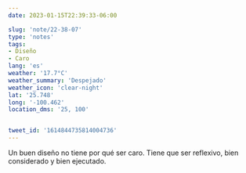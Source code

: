 ```yaml
---
date: 2023-01-15T22:39:33-06:00

slug: 'note/22-38-07'
type: 'notes'
tags:
- Diseño
- Caro
lang: 'es'
weather: '17.7°C'
weather_summary: 'Despejado'
weather_icon: 'clear-night'
lat: '25.748'
long: '-100.462'
location_dms: '25, 100'


tweet_id: '1614844735814004736'
---
```

Un buen diseño no tiene por qué ser caro. Tiene que ser reflexivo, bien considerado y bien ejecutado.